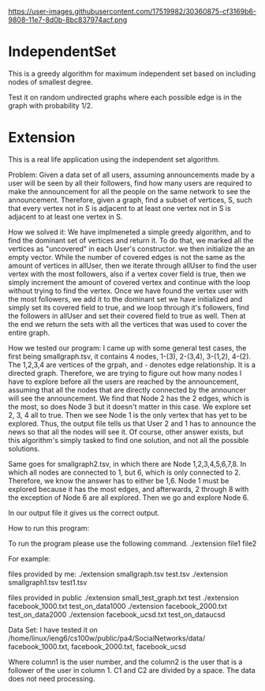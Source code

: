 https://user-images.githubusercontent.com/17519982/30360875-cf3169b6-9808-11e7-8d0b-8bc837974acf.png
# IndependentSet
This is a greedy algorithm for maximum independent set based on including nodes of smallest degree. 

Test it on random undirected graphs where each possible edge is in the graph with probability 1/2.

# Extension

This is a real life application using the independent set algorithm.

Problem: 
	Given a data set of all users, assuming announcements made by a
user will be seen by all their followers, find how many users are required to 
make the announcement for all the people on the same network to see the
announcement. Therefore, given a graph, find a subset of vertices, S, such that
every vertex not in S is adjacent to at least one vertex not in S is adjacent 
to at least one vertex in S.

How we solved it: 
	We have implmeneted a simple greedy algorithm, and to find the dominant
set of vertices and return it. To do that, we marked all the vertices as
"uncovered" in each User's constructor. we then initialize the an empty
vector. While the number of covered edges is not the same as the amount of
vertices in allUser, then we iterate through allUser to find the user vertex
with the most followers, also if a vertex cover field is true, then we simply
increment the amount of covered vertex and continue with the loop without
trying to find the vertex.
	Once we have found the vertex user with the most followers, we add it 
to the dominant set we have initialized and simply set its covered field to 
true, and we loop through it's followers, find the followers in allUser and 
set their covered field to true as well. Then at the end we return the sets
with all the vertices that was used to cover the entire graph.


How we tested our program:
	I came up with some general test cases, the first being smallgraph.tsv,
it contains 4 nodes, 1-(3), 2-(3,4), 3-(1,2), 4-(2). The 1,2,3,4 are vertices
of the grpah, and - denotes edge relationship. It is a directed graph.
Therefore, we are trying to figure out how many nodes I have to explore before
all the users are reached by the announcement, assuming that all the nodes
that are directly connected by the announcer will see the announcement.
We find that Node 2 has the 2 edges, which is the most, so does Node 3 but it 
doesn't matter in this case. We explore set 2, 3, 4 all to true. Then we see
Node 1 is the only vertex that has yet to be explored. Thus, the output file
tells us that User 2 and 1 has to announce the news so that all the nodes
will see it. Of course, other answer exists, but this algorithm's simply tasked
to find one solution, and not all the possible solutions.

  Same goes for smallgraph2.tsv, in which there are Node 1,2,3,4,5,6,7,8. In which
all nodes are connected to 1, but 6, which is only connected to 2.
Therefore, we know the answer has to either be 1,6. Node 1 must be
explored because it has the most edges, and afterwards, 2 through 8 with the
exception of Node 6 are all explored. Then we go and explore Node 6. 

In our output file it gives us the correct output. 


How to run this program:

To run the program please use the following command.
./extension file1 file2

For example:

files provided by me:
./extension smallgraph.tsv test.tsv
./extension smallgraph1.tsv test1.tsv

files provided in public
./extension small_test_graph.txt test
./extension facebook_1000.txt test_on_data1000
./extension facebook_2000.txt test_on_data2000
./extension facebook_ucsd.txt test_on_dataucsd

Data Set:
I have tested it on /home/linux/ieng6/cs100w/public/pa4/SocialNetworks/data/
facebook_1000.txt, facebook_2000.txt, facebook_ucsd

Where column1 is the user number, and the column2 is the
user that is a follower of the user in column 1. C1 and C2 are divided by a
space. The data does not need processing. 
